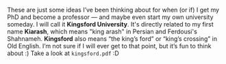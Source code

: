 These are just some ideas I’ve been thinking about for when (or if) I get my PhD and become a professor — and maybe even start my own university someday. I will call it **Kingsford University**. It's directly related to my first name **Kiarash**, which means "king arash" in Persian and Ferdousi's Shahnameh. **Kingsford** also means “the king’s ford” or “king’s crossing” in Old English. I’m not sure if I will ever get to that point, but it’s fun to think about :)
Take a look at `kingsford.pdf` :D